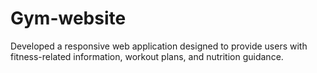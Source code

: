 # Gym-website
Developed a responsive web application designed to provide users with fitness-related information, workout plans, and nutrition guidance.
